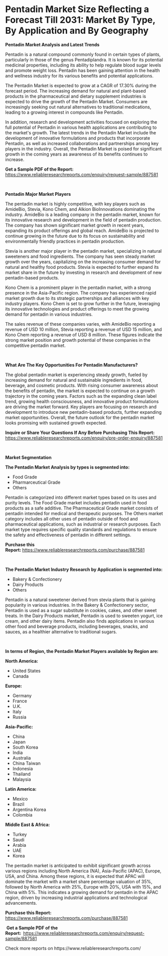 <p><h1>Pentadin Market Size Reflecting a Forecast Till 2031: Market By Type, By Application and By Geography</h1></p><p><strong>Pentadin Market Analysis and Latest Trends</strong></p>
<p><p>Pentadin is a natural compound commonly found in certain types of plants, particularly in those of the genus Pentadiplandra. It is known for its potential medicinal properties, including its ability to help regulate blood sugar levels and promote weight loss. Pentadin has been gaining attention in the health and wellness industry for its various benefits and potential applications.</p><p>The Pentadin Market is expected to grow at a CAGR of 17.30% during the forecast period. The increasing demand for natural and plant-based products in the pharmaceutical and dietary supplement industries is expected to drive the growth of the Pentadin Market. Consumers are increasingly seeking out natural alternatives to traditional medications, leading to a growing interest in compounds like Pentadin.</p><p>In addition, research and development activities focused on exploring the full potential of Pentadin in various health applications are contributing to the market's growth. The latest trends in the Pentadin Market include the development of innovative formulations and products that incorporate Pentadin, as well as increased collaborations and partnerships among key players in the industry. Overall, the Pentadin Market is poised for significant growth in the coming years as awareness of its benefits continues to increase.</p></p>
<p><strong>Get a Sample PDF of the Report:&nbsp;</strong> <a href="https://www.reliableresearchreports.com/enquiry/request-sample/887581">https://www.reliableresearchreports.com/enquiry/request-sample/887581</a></p>
<p>&nbsp;</p>
<p><strong>Pentadin Major Market Players</strong></p>
<p><p>The pentadin market is highly competitive, with key players such as AmideBio, Stevia, Kono Chem, and Alkion BioInnovations dominating the industry. AmideBio is a leading company in the pentadin market, known for its innovative research and development in the field of pentadin production. The company has shown significant market growth in recent years, expanding its product offerings and global reach. AmideBio is projected to continue growing in the future due to its focus on sustainability and environmentally friendly practices in pentadin production.</p><p>Stevia is another major player in the pentadin market, specializing in natural sweeteners and food ingredients. The company has seen steady market growth over the years, capitalizing on the increasing consumer demand for natural and healthy food products. Stevia is expected to further expand its market share in the future by investing in research and development of new pentadin-based products.</p><p>Kono Chem is a prominent player in the pentadin market, with a strong presence in the Asia-Pacific region. The company has experienced rapid market growth due to its strategic partnerships and alliances with key industry players. Kono Chem is set to grow further in the future, leveraging its innovative technologies and product offerings to meet the growing demand for pentadin in various industries.</p><p>The sales revenue of these companies varies, with AmideBio reporting a revenue of USD 10 million, Stevia reporting a revenue of USD 15 million, and Kono Chem reporting a revenue of USD 8 million. These figures indicate the strong market position and growth potential of these companies in the competitive pentadin market.</p></p>
<p>&nbsp;</p>
<p><strong>What Are The Key Opportunities For Pentadin Manufacturers?</strong></p>
<p><p>The global pentadin market is experiencing steady growth, fueled by increasing demand for natural and sustainable ingredients in food, beverage, and cosmetic products. With rising consumer awareness about the benefits of pentadin, the market is expected to continue on a growth trajectory in the coming years. Factors such as the expanding clean label trend, growing health consciousness, and innovative product formulations are driving the market forward. Key players are focusing on research and development to introduce new pentadin-based products, further expanding market opportunities. Overall, the future outlook for the pentadin market looks promising with sustained growth expected.</p></p>
<p><strong>Inquire or Share Your Questions If Any Before Purchasing This Report:</strong> <a href="https://www.reliableresearchreports.com/enquiry/pre-order-enquiry/887581">https://www.reliableresearchreports.com/enquiry/pre-order-enquiry/887581</a></p>
<p>&nbsp;</p>
<p><strong>Market Segmentation</strong></p>
<p><strong>The Pentadin Market Analysis by types is segmented into:</strong></p>
<p><ul><li>Food Grade</li><li>Pharmarceutical Grade</li><li>Others</li></ul></p>
<p><p>Pentadin is categorized into different market types based on its uses and purity levels. The Food Grade market includes pentadin used in food products as a safe additive. The Pharmaceutical Grade market consists of pentadin intended for medical and therapeutic purposes. The Others market category includes all other uses of pentadin outside of food and pharmaceutical applications, such as industrial or research purposes. Each market type requires specific quality standards and regulations to ensure the safety and effectiveness of pentadin in different settings.</p></p>
<p><strong>Purchase this Report:&nbsp;</strong><a href="https://www.reliableresearchreports.com/purchase/887581">https://www.reliableresearchreports.com/purchase/887581</a></p>
<p>&nbsp;</p>
<p><strong>The Pentadin Market Industry Research by Application is segmented into:</strong></p>
<p><ul><li>Bakery & Confectionery</li><li>Dairy Products</li><li>Others</li></ul></p>
<p><p>Pentadin is a natural sweetener derived from stevia plants that is gaining popularity in various industries. In the Bakery & Confectionery sector, Pentadin is used as a sugar substitute in cookies, cakes, and other sweet treats. In the Dairy Products market, Pentadin is used to sweeten yogurt, ice cream, and other dairy items. Pentadin also finds applications in various other food and beverage products, including beverages, snacks, and sauces, as a healthier alternative to traditional sugars.</p></p>
<p>&nbsp;</p>
<p><strong>In terms of Region, the Pentadin Market Players available by Region are:</strong></p>
<p>
    <p> <strong> North America: </strong>
        <ul>
            <li>United States</li>
            <li>Canada</li>
        </ul>
        </p> 
    <p> <strong> Europe: </strong>
        <ul>
            <li>Germany</li>
            <li>France</li>
            <li>U.K.</li>
            <li>Italy</li>
            <li>Russia</li>
        </ul>
        </p> 
    <p> <strong> Asia-Pacific: </strong>
        <ul>
            <li>China</li>
            <li>Japan</li>
            <li>South Korea</li>
            <li>India</li>
            <li>Australia</li>
            <li>China Taiwan</li>
            <li>Indonesia</li>
            <li>Thailand</li>
            <li>Malaysia</li>
        </ul>
        </p> 
    <p> <strong> Latin America: </strong>
        <ul>
            <li>Mexico</li>
            <li>Brazil</li>
            <li>Argentina Korea</li>
            <li>Colombia</li>
        </ul>
        </p> 
    <p> <strong> Middle East & Africa: </strong>
        <ul>
            <li>Turkey</li>
            <li>Saudi</li>
            <li>Arabia</li>
            <li>UAE</li>
            <li>Korea</li>
        </ul>
    </p>
    </p>
<p><p>The pentadin market is anticipated to exhibit significant growth across various regions including North America (NA), Asia-Pacific (APAC), Europe, USA, and China. Among these regions, it is expected that APAC will dominate the market with a market share percentage valuation of 35%, followed by North America with 25%, Europe with 20%, USA with 15%, and China with 5%. This indicates a growing demand for pentadin in the APAC region, driven by increasing industrial applications and technological advancements.</p></p>
<p><strong>Purchase this Report: </strong><a href="https://www.reliableresearchreports.com/purchase/887581">https://www.reliableresearchreports.com/purchase/887581</a></p>
<p>&nbsp;<strong>Get a Sample PDF of the Report:&nbsp;&nbsp;</strong><a href="https://www.reliableresearchreports.com/enquiry/request-sample/887581">https://www.reliableresearchreports.com/enquiry/request-sample/887581</a></p>
<p><strong></strong></p>
<p>Check more reports on https://www.reliableresearchreports.com/</p>